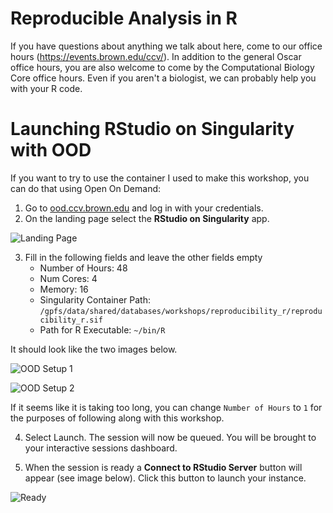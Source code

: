 # Reproducible Analysis in R
If you have questions about anything we talk about here, come to our office hours (https://events.brown.edu/ccv/). In addition to the general Oscar office hours, you are also welcome to come by the Computational Biology Core office hours. Even if you aren't a biologist, we can probably help you with your R code.

# Launching RStudio on Singularity with OOD
If you want to try to use the container I used to make this workshop, you can do that using Open On Demand:      

1. Go to [ood.ccv.brown.edu](ood.ccv.brown.edu) and log in with your credentials.
2. On the landing page select the **RStudio on Singularity** app. 

![Landing Page](.notebooks/images/mages/ood_apps_rstudio-sing_highlight.png)

3. Fill in the following fields and leave the other fields empty
   - Number of Hours: 48
   - Num Cores: 4
   - Memory: 16
   - Singularity Container Path: `/gpfs/data/shared/databases/workshops/reproducibility_r/reproducibility_r.sif`
   - Path for R Executable: `~/bin/R`
  
It should look like the two images below.

![OOD Setup 1](.notebooks/images/mages/rstudio_singularity_1.png)

![OOD Setup 2](.notebooks/images/mages/rstudio_singularity_2.png)

If it seems like it is taking too long, you can change `Number of Hours` to `1` for the purposes of following along with this workshop.      

4. Select Launch. The session will now be queued. You will be brought to your interactive sessions dashboard. 

5. When the session is ready a **Connect to RStudio Server** button will appear (see image below). Click this button to launch your instance.

![Ready](.notebooks/images/mages/my_interactive_session.png)
